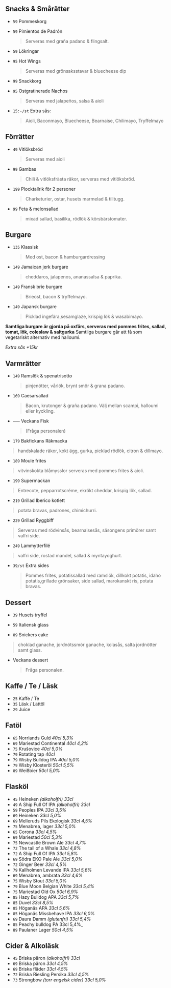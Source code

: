 

## Snacks & Smårätter

* `59` Pommeskorg

* `59` Pimientos de Padrón 
  > Serveras med graña padano & flingsalt.
  
* `59` Lökringar 

* `95` Hot Wings
  > Serveras med grönsaksstavar & bluecheese dip

* `99` Snackkorg

* `95` Ostgratinerade Nachos
  > Serveras med jalapeños, salsa & aioli

* `15:-/st` Extra sås:
  > Aioli, Baconmayo, Bluecheese, Bearnaise, Chilimayo, Tryffelmayo


## Förrätter

* `49` Vitlöksbröd
  > Serveras med aioli

* `99` Gambas
  > Chili & vitlöksfrästa räkor, serveras med vitlöksbröd.


* `199` Plocktallrik för 2 personer
  > Charketurier, ostar, husets marmelad & tilltugg.

* `99` Feta & melonsallad
  > mixad sallad, basilika, rödlök & körsbärstomater.


## Burgare

* `135` Klassisk
  > Med ost, bacon & hamburgardressing

* `149` Jamaican jerk burgare
  > cheddaros, jalapenos, ananassalsa & paprika.

* `149` Fransk brie burgare
  > Brieost, bacon & tryffelmayo.

* `149` Japansk burgare
  > Picklad ingefära,sesamglaze, krispig lök & wasabimayo.

**Samtliga burgare är gjorda på oxfärs, serveras med pommes frites, sallad, tomat, lök, coleslaw & saltgurka**
Samtliga burgare går att få som vegetariskt alternativ med halloumi.

*Extra sås +15kr*



## Varmrätter

* `149` Ramslök & spenatrisotto
  > pinjenötter, vårlök, brynt smör & grana padano.

* `169` Caesarsallad
  > Bacon, krutonger & graña padano. Välj mellan scampi, halloumi eller kyckling.

* `–––` Veckans Fisk
  > (Fråga personalen)

 * `179` Bakfickans Räkmacka
  > handskalade räkor, kokt ägg, gurka, picklad rödlök, citron & dillmayo.
  > 

 * `189` Moule frites
  > vitvinskokta blåmysslor serveras med pommes frites & aioli.

 * `199` Supermackan
  > Entrecote, pepparrotscréme, ekrökt cheddar, krispig lök, sallad.
  
  * `219` Grillad Iberico kotlett
  > potata bravas, padrones, chimichurri.
  
 * `229` Grillad Ryggbiff 
  > Serveras med rödvinsås, bearnaisesås, säsongens primörer samt valfri side.
  
  * `249` Lammytterfilé 
  > valfri side, rostad mandel, sallad & myntayoghurt.

* `39/st` Extra sides
  > Pommes frites, potatissallad med ramslök, dillkokt potatis, idaho potatis,grillade grönsaker, side sallad, marokanskt ris, potata bravas.
  

## Dessert

* `39` Husets tryffel

* `59` Italiensk glass
  
* `89` Snickers cake
> choklad ganache, jordnötssmör ganache, kolasås, salta jordnötter samt glass.

* Veckans dessert
  > Fråga personalen.


## Kaffe / Te / Läsk

* `25` Kaffe / Te
* `35` Läsk / Lättöl
* `29` Juice


## Fatöl

* `65` Norrlands Guld _40cl 5,3%_
* `69` Mariestad Continental _40cl 4,2%_
* `75` Krušovice _40cl 5,0%_
* `79` Rotating tap _40cl_
* `79` Wisby Bulldog IPA _40cl 5,0%_
* `79` Wisby Klosteröl _50cl 5,5%_
* `89`  Weißbier _50cl 5,0%_


## Flasköl

* `45` Heineken _(alkoholfri) 33cl_
* `49` A Ship Full Of IPA _(alkoholfri) 33cl_
* `59` Peoples IPA _33cl 3,5%_
* `69` Heineken _33cl 5,0%_
* `69` Melleruds Pils Ekologisk _33cl 4,5%_
* `75` Menabrea, lager _33cl 5,0%_
* `65` Corona _33cl 4,5%_
* `69` Mariestad _50cl 5,3%_
* `75` Newcastle Brown Ale _33cl 4,7%_
* `72` The tail of a Whale _33cl 4,8%_
* `72` A Ship Full Of IPA _33cl 5,8%_
* `69` Södra EKO Pale Ale _33cl 5,0%_
* `72` Ginger Beer _33cl 4,5%_
* `79` Kallholmen Levande IPA _33cl 5,6%_
* `69` Menabrea, ambrata _33cl 4,6%_
* `75` Wisby Stout _33cl 5,0%_
* `79` Blue Moon Belgian White _33cl 5,4%_
* `75` Mariestad Old Ox _50cl 6,9%_
* `85` Hazy Bulldog APA _33cl 5,7%_
* `85` Duvel _33cl 8,5%_
* `85` Höganäs APA _33cl 5,6%_
* `85` Höganäs Missbehave IPA _33cl 6,0%_
* `69` Daura Damm _(glutenfri) 33cl 5,4%_
* `85` Peachy bulldog PA 33cl 5,4%_
* `89` Paulaner Lager _50cl 4,5%_


## Cider & Alkoläsk

* `45` Briska päron _(alkoholfri) 33cl_
* `69` Briska päron _33cl 4,5%_
* `69` Briska fläder _33cl 4,5%_
* `72` Briska Riesling Persika _33cl 4,5%_
* `73` Strongbow _(torr engelsk cider) 33cl 5,0%_

